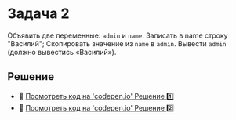 # Задача 2

Объявить две переменные: `admin` и `name`. Записать в name строку "Василий"; Скопировать значение из `name` в `admin`. Вывести `admin` (должно вывестись «Василий»).

## Решение

- :robot: [Посмотреть код на 'codepen.io' Решение :one:](https://codepen.io/vovs03/pen/PobqdOR?editors=1111)
- :robot: [Посмотреть код на 'codepen.io' Решение :two:](https://codepen.io/vovs03/pen/xxRGaQR?editors=1111)
